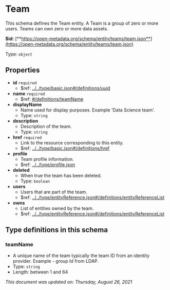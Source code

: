 # Team

This schema defines the Team entity. A Team is a group of zero or more users. Teams can own zero or more data assets.

**$id:** [**https://open-metadata.org/schema/entity/teams/team.json**](https://open-metadata.org/schema/entity/teams/team.json)

Type: `object`

## Properties

* **id** `required`
  * $ref: [../../type/basic.json\#/definitions/uuid](../types/basic.md#uuid)
* **name** `required`
  * $ref: [\#/definitions/teamName](team.md#teamname)
* **displayName**
  * Name used for display purposes. Example 'Data Science team'.
  * Type: `string`
* **description**
  * Description of the team.
  * Type: `string`
* **href** `required`
  * Link to the resource corresponding to this entity.
  * $ref: [../../type/basic.json\#/definitions/href](../types/basic.md#href)
* **profile**
  * Team profile information.
  * $ref: [../../type/profile.json](../types/profile.md)
* **deleted**
  * When true the team has been deleted.
  * Type: `boolean`
* **users**
  * Users that are part of the team.
  * $ref: [../../type/entityReference.json\#/definitions/entityReferenceList](../types/entityreference.md#entityreferencelist)
* **owns**
  * List of entities owned by the team.
  * $ref: [../../type/entityReference.json\#/definitions/entityReferenceList](../types/entityreference.md#entityreferencelist)

## Type definitions in this schema

### teamName

* A unique name of the team typically the team ID from an identity provider. Example - group Id from LDAP.
* Type: `string`
* Length: between 1 and 64

_This document was updated on: Thursday, August 26, 2021_

